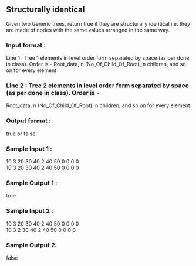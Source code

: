 ## Structurally identical
Given two Generic trees, return true if they are structurally identical i.e. they are made of nodes with the same values arranged in the same way.
### Input format :
Line 1 : Tree 1 elements in level order form separated by space (as per done in class). Order is - 
Root_data, n (No_Of_Child_Of_Root), n children, and so on for every element 
### Line 2 : Tree 2 elements in level order form separated by space (as per done in class). Order is - 
Root_data, n (No_Of_Child_Of_Root), n children, and so on for every element 
### Output format :
true or false
### Sample Input 1 :
10 3 20 30 40 2 40 50 0 0 0 0 <br/>
10 3 20 30 40 2 40 50 0 0 0 0
### Sample Output 1 :
true
### Sample Input 2 :
10 3 20 30 40 2 40 50 0 0 0 0 <br/> 
10 3 2 30 40 2 40 50 0 0 0 0
### Sample Output 2:
false